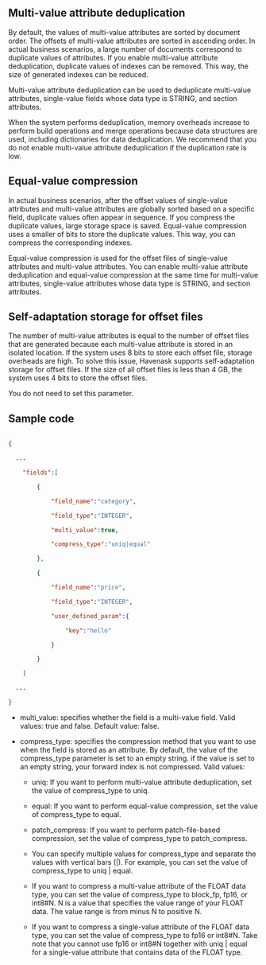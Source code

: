 ## Multi-value attribute deduplication

By default, the values of multi-value attributes are sorted by document order. The offsets of multi-value attributes are sorted in ascending order. In actual business scenarios, a large number of documents correspond to duplicate values of attributes. If you enable multi-value attribute deduplication, duplicate values of indexes can be removed. This way, the size of generated indexes can be reduced.

Multi-value attribute deduplication can be used to deduplicate multi-value attributes, single-value fields whose data type is STRING, and section attributes.

When the system performs deduplication, memory overheads increase to perform build operations and merge operations because data structures are used, including dictionaries for data deduplication. We recommend that you do not enable multi-value attribute deduplication if the duplication rate is low.

## Equal-value compression

In actual business scenarios, after the offset values of single-value attributes and multi-value attributes are globally sorted based on a specific field, duplicate values often appear in sequence. If you compress the duplicate values, large storage space is saved. Equal-value compression uses a smaller of bits to store the duplicate values. This way, you can compress the corresponding indexes.

Equal-value compression is used for the offset files of single-value attributes and multi-value attributes. You can enable multi-value attribute deduplication and equal-value compression at the same time for multi-value attributes, single-value attributes whose data type is STRING, and section attributes.

## Self-adaptation storage for offset files

The number of multi-value attributes is equal to the number of offset files that are generated because each multi-value attribute is stored in an isolated location. If the system uses 8 bits to store each offset file, storage overheads are high. To solve this issue, Havenask supports self-adaptation storage for offset files. If the size of all offset files is less than 4 GB, the system uses 4 bits to store the offset files.

You do not need to set this parameter.

## Sample code

```json

{

  ...

    "fields":[

        {

            "field_name":"category",

            "field_type":"INTEGER",

            "multi_value":true,

            "compress_type":"uniq|equal"

        },

        {

            "field_name":"price",

            "field_type":"INTEGER",

            "user_defined_param":{

                "key":"hello"

            }

        }

    ]

  ...

}

```



- multi_value: specifies whether the field is a multi-value field. Valid values: true and false. Default value: false.

- compress_type: specifies the compression method that you want to use when the field is stored as an attribute. By default, the value of the compress_type parameter is set to an empty string. if the value is set to an empty string, your forward index is not compressed. Valid values:

   - uniq: If you want to perform multi-value attribute deduplication, set the value of compress_type to uniq.

   - equal: If you want to perform equal-value compression, set the value of compress_type to equal.

   - patch_compress: If you want to perform patch-file-based compression, set the value of compress_type to patch_compress.

   - You can specify multiple values for compress_type and separate the values with vertical bars (|). For example, you can set the value of compress_type to uniq | equal.

   - If you want to compress a multi-value attribute of the FLOAT data type, you can set the value of compress_type to block_fp, fp16, or int8#N. N is a value that specifies the value range of your FLOAT data. The value range is from minus N to positive N.

   - If you want to compress a single-value attribute of the FLOAT data type, you can set the value of compress_type to fp16 or int8#N. Take note that you cannot use fp16 or int8#N together with uniq | equal for a single-value attribute that contains data of the FLOAT type.


